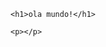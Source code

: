
<html lang="en">
<head>
    <meta charset="UTF-8">
    <meta http-equiv="X-UA-Compatible" content="IE=edge">
    <meta name="viewport" content="width=device-width, initial-scale=1.0">
    <title>blog pessoal</title>
</head>
<body>

    <h1>ola mundo!</h1>
    
    <p></p>

</body>
</html>
